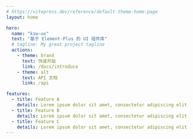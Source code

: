 ```yaml
---
# https://vitepress.dev/reference/default-theme-home-page
layout: home

hero:
  name: "ksw-ux"
  text: "基于 Element-Plus 的 UI 组件库"
  # tagline: My great project tagline
  actions:
    - theme: brand
      text: 快速开始
      link: /docs/introduce
    - theme: alt
      text: API 文档
      link: /api

features:
  - title: Feature A
    details: Lorem ipsum dolor sit amet, consectetur adipiscing elit
  - title: Feature B
    details: Lorem ipsum dolor sit amet, consectetur adipiscing elit
  - title: Feature C
    details: Lorem ipsum dolor sit amet, consectetur adipiscing elit
---
```


